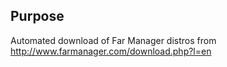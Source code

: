 ## Purpose
Automated download of Far Manager distros from http://www.farmanager.com/download.php?l=en
